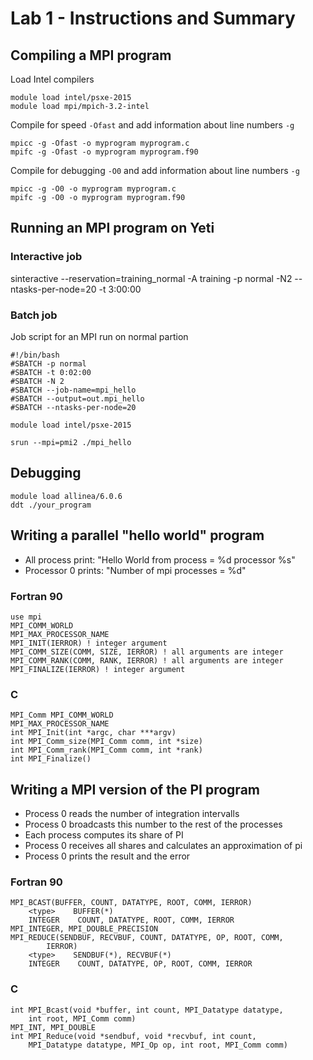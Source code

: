 # Lab 1 - Instructions and Summary

## Compiling a MPI program

Load Intel compilers
```
module load intel/psxe-2015
module load mpi/mpich-3.2-intel
```

Compile for speed ```-Ofast``` and add information about line numbers ```-g```
```
mpicc -g -Ofast -o myprogram myprogram.c
mpifc -g -Ofast -o myprogram myprogram.f90
```

Compile for debugging ```-O0``` and add information about line numbers ```-g```
```
mpicc -g -O0 -o myprogram myprogram.c
mpifc -g -O0 -o myprogram myprogram.f90
```

## Running an MPI program on Yeti

### Interactive job

sinteractive --reservation=training_normal -A training -p normal -N2 --ntasks-per-node=20 -t 3:00:00

### Batch job

Job script for an MPI run on normal partion
```
#!/bin/bash
#SBATCH -p normal
#SBATCH -t 0:02:00
#SBATCH -N 2
#SBATCH --job-name=mpi_hello
#SBATCH --output=out.mpi_hello
#SBATCH --ntasks-per-node=20

module load intel/psxe-2015

srun --mpi=pmi2 ./mpi_hello
```

## Debugging

```
module load allinea/6.0.6
ddt ./your_program
```

## Writing a parallel "hello world" program

- All process print: "Hello World from process = %d processor %s"
- Processor 0 prints: "Number of mpi processes = %d"

### Fortran 90

```
use mpi
MPI_COMM_WORLD
MPI_MAX_PROCESSOR_NAME
MPI_INIT(IERROR) ! integer argument
MPI_COMM_SIZE(COMM, SIZE, IERROR) ! all arguments are integer
MPI_COMM_RANK(COMM, RANK, IERROR) ! all arguments are integer
MPI_FINALIZE(IERROR) ! integer argument
```

### C

```
MPI_Comm MPI_COMM_WORLD
MPI_MAX_PROCESSOR_NAME
int MPI_Init(int *argc, char ***argv)
int MPI_Comm_size(MPI_Comm comm, int *size)
int MPI_Comm_rank(MPI_Comm comm, int *rank)
int MPI_Finalize()
```

## Writing a MPI version of the PI program

- Process 0 reads the number of integration intervalls
- Process 0 broadcasts this number to the rest of the processes
- Each process computes its share of PI
- Process 0 receives all shares and calculates an approximation of pi
- Process 0 prints the result and the error

### Fortran 90

```
MPI_BCAST(BUFFER, COUNT, DATATYPE, ROOT, COMM, IERROR)
    <type>    BUFFER(*)
    INTEGER    COUNT, DATATYPE, ROOT, COMM, IERROR
MPI_INTEGER, MPI_DOUBLE_PRECISION
MPI_REDUCE(SENDBUF, RECVBUF, COUNT, DATATYPE, OP, ROOT, COMM,
        IERROR)
    <type>    SENDBUF(*), RECVBUF(*)
    INTEGER    COUNT, DATATYPE, OP, ROOT, COMM, IERROR

```

### C
```
int MPI_Bcast(void *buffer, int count, MPI_Datatype datatype,
    int root, MPI_Comm comm)
MPI_INT, MPI_DOUBLE
int MPI_Reduce(void *sendbuf, void *recvbuf, int count,
    MPI_Datatype datatype, MPI_Op op, int root, MPI_Comm comm)
```
